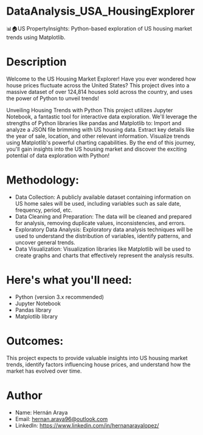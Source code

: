 # DataAnalysis_USA_HousingExplorer
📊🏠US PropertyInsights: Python-based exploration of US housing market trends using Matplotlib.

# Description
Welcome to the US Housing Market Explorer!
Have you ever wondered how house prices fluctuate across the United States? This project dives into a massive dataset of over 124,814 houses sold across the country, and uses the power of Python to unveil trends!

Unveiling Housing Trends with Python
This project utilizes Jupyter Notebook, a fantastic tool for interactive data exploration. We'll leverage the strengths of Python libraries like pandas and Matplotlib to:
Import and analyze a JSON file brimming with US housing data.
Extract key details like the year of sale, location, and other relevant information.
Visualize trends using Matplotlib's powerful charting capabilities.
By the end of this journey, you'll gain insights into the US housing market and discover the exciting potential of data exploration with Python!

# Methodology: 
- Data Collection: A publicly available dataset containing information on US home sales will be used, including variables such as sale date, frequency, period, etc.
- Data Cleaning and Preparation: The data will be cleaned and prepared for analysis, removing duplicate values, inconsistencies, and errors.
- Exploratory Data Analysis: Exploratory data analysis techniques will be used to understand the distribution of variables, identify patterns, and uncover general trends.
- Data Visualization: Visualization libraries like Matplotlib will be used to create graphs and charts that effectively represent the analysis results.

# Here's what you'll need:
- Python (version 3.x recommended)
- Jupyter Notebook
- Pandas library
- Matplotlib library

# Outcomes:
This project expects to provide valuable insights into US housing market trends, identify factors influencing house prices, and understand how the market has evolved over time.

# Author
- Name: Hernán Araya  
- Email: hernan.araya96@outlook.com  
- LinkedIn: https://www.linkedin.com/in/hernanarayalopez/

